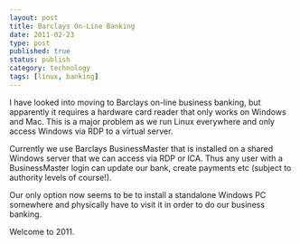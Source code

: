 ```yaml
--- 
layout: post 
title: Barclays On-Line Banking
date: 2011-02-23
type: post 
published: true 
status: publish
category: technology
tags: [linux, banking]
---
```


I have looked into moving to Barclays on-line business banking, but
apparently it requires a hardware card reader that only works on Windows
and Mac. This is a major problem as we run Linux everywhere and only
access Windows via RDP to a virtual server.

<!--more-->

Currently we use Barclays BusinessMaster that is installed on a shared
Windows server that we can access via RDP or ICA. Thus any user with a
BusinessMaster login can update our bank, create payments etc (subject
to authority levels of course!).

Our only option now seems to be to install a standalone Windows PC
somewhere and physically have to visit it in order to do our business
banking.

Welcome to 2011.

